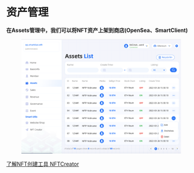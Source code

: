 # 资产管理

**在Assets管理中，我们可以将NFT资产上架到商店(OpenSea、SmartClient)**

<figure><img src="../../.gitbook/assets/image.png" alt=""><figcaption></figcaption></figure>

[了解NFT创建工具 NFTCreator](../nftcreator-gong-ju.md)
